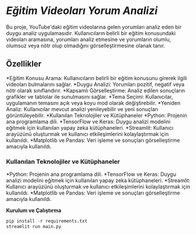 # _**Eğitim Videoları Yorum Analizi**_

Bu proje, YouTube'daki eğitim videolarına gelen yorumları analiz eden bir duygu analiz uygulamasıdır. Kullanıcıların belirli bir eğitim konusundaki videoları aramasına, yorumları analiz etmesine ve yorumların olumlu, olumsuz veya nötr olup olmadığını görselleştirmesine olanak tanır.

## **Özellikler**
*Eğitim Konusu Arama: Kullanıcıların belirli bir eğitim konusunu girerek ilgili videoları bulmalarını sağlar.
*Duygu Analizi: Yorumları pozitif, negatif veya nötr olarak sınıflandırır.
*Kapsamlı Görselleştirme: Analiz edilen sonuçların grafikler ve tablolar ile sunulmasını sağlar.
*Tema Seçimi: Kullanıcılar, uygulamanın temasını açık veya koyu mod olarak değiştirebilir.
*Yeniden Analiz: Kullanıcılar mevcut analizi yenileyebilir ve yeni sonuçları görüntüleyebilir.
*Kullanılan Teknolojiler ve Kütüphaneler
*Python: Projenin ana programlama dili.
*TensorFlow ve Keras: Duygu analizi modelini eğitmek için kullanılan yapay zeka kütüphaneleri.
*Streamlit: Kullanıcı arayüzünü oluşturmak ve kullanıcı etkileşimlerini kolaylaştırmak için kullanıldı.
*Matplotlib ve Pandas: Veri işleme ve sonuçları görselleştirme amacıyla kullanıldı.


### **Kullanılan Teknolojiler ve Kütüphaneler**
*Python: Projenin ana programlama dili.
*TensorFlow ve Keras: Duygu analizi modelini eğitmek için kullanılan yapay zeka kütüphaneleri.
*Streamlit: Kullanıcı arayüzünü oluşturmak ve kullanıcı etkileşimlerini kolaylaştırmak için kullanıldı.
*Matplotlib ve Pandas: Veri işleme ve sonuçları görselleştirme amacıyla kullanıldı.


**Kurulum ve Çalıştırma**

```python
pip install -r requirements.txt
streamlit run main.py
```
